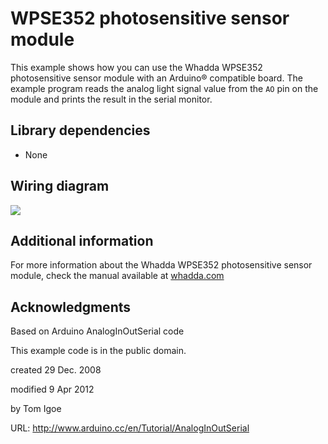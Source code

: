 # WPSE352 photosensitive sensor module
This example shows how you can use the Whadda WPSE352 photosensitive sensor module with an Arduino® compatible board.
The example program reads the analog light signal value from the ```AO``` pin on the module and prints the result in the serial monitor.

## Library dependencies
* None

## Wiring diagram
![](./wiring_diagram.jpg)

## Additional information
  For more information about the Whadda WPSE352 photosensitive sensor module, check the manual available at [whadda.com](https://whadda.com)

## Acknowledgments
Based on Arduino AnalogInOutSerial code

This example code is in the public domain.

 created 29 Dec. 2008
 
  modified 9 Apr 2012
 
  by Tom Igoe

  URL: http://www.arduino.cc/en/Tutorial/AnalogInOutSerial